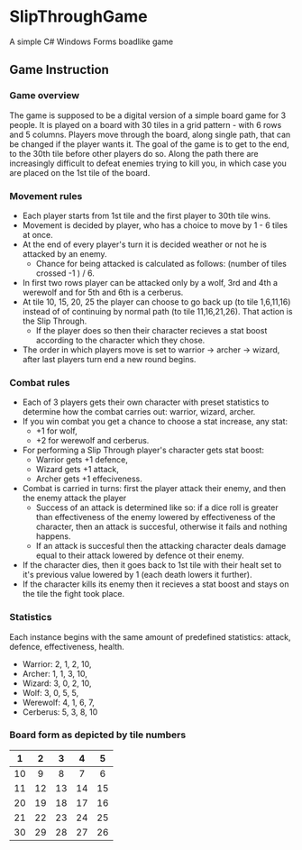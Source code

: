 # SlipThroughGame
A simple C# Windows Forms boadlike game

## Game Instruction

### Game overview

The game is supposed to be a digital version of a simple board game for 3 people.
It is played on a board with 30 tiles in a grid pattern - with 6 rows and 5 columns.
Players move through the board, along single path, that can be changed if the player wants it.
The goal of the game is to get to the end, to the 30th tile before other players do so.
Along the path there are increasingly difficult to defeat enemies trying to kill you, in which case you are placed on the 1st tile of the board.

### Movement rules

 - Each player starts from 1st tile and the first player to 30th tile wins.
 - Movement is decided by player, who has a choice to move by 1 - 6 tiles at once.
 - At the end of every player's turn it is decided weather or not he is attacked by an enemy.
    - Chance for being attacked is calculated as follows: (number of tiles crossed -1 ) / 6.
 - In first two rows player can be attacked only by a wolf, 3rd and 4th a werewolf and for 5th and 6th is a cerberus.
 - At tile 10, 15, 20, 25 the player can choose to go back up (to tile 1,6,11,16) instead of of continuing by normal path (to tile 11,16,21,26). That action is the Slip Through.
    - If the player does so then their character recieves a stat boost according to the character which they chose.
 - The order in which players move is set to warrior -> archer -> wizard, after last players turn end a new round begins.
 
### Combat rules
 
 - Each of 3 players gets their own character with preset statistics to determine how the combat carries out: warrior, wizard, archer.
 - If you win combat you get a chance to choose a stat increase, any stat:
    - +1 for wolf,
    - +2 for werewolf and cerberus.
 - For performing a Slip Through player's character gets stat boost:
    - Warrior gets +1 defence, 
    - Wizard gets +1 attack,
    - Archer gets +1 effeciveness.
 - Combat is carried in turns: first the player attack their enemy, and then the enemy attack the player
    - Success of an attack is determined like so: if a dice roll is greater than effectiveness of the enemy lowered by effectiveness of the character, then an attack is succesful, otherwise it fails and nothing happens.
    - If an attack is succesful then the attacking character deals damage equal to their attack lowered by defence ot their enemy.
 - If the character dies, then it goes back to 1st tile with their healt set to it's previous value lowered by 1 (each death lowers it further).
 - If the character kills its enemy then it recieves a stat boost and stays on the tile the fight took place.
 
### Statistics

Each instance begins with the same amount of predefined statistics: attack, defence, effectiveness, health.

 - Warrior: 2, 1, 2, 10, 
 - Archer: 1, 1, 3, 10,
 - Wizard: 3, 0, 2, 10,
 - Wolf: 3, 0, 5, 5,
 - Werewolf: 4, 1, 6, 7,
 - Cerberus: 5, 3, 8, 10
 
 ### Board form as depicted by tile numbers
 
| 1   | 2   | 3   | 4   | 5   | 
|:---:|:---:|:---:|:---:|:---:|
| 10  | 9   | 8   | 7   | 6   |
|  11 | 12  | 13  | 14  | 15  |
|  20 |  19 |  18 | 17  |  16 |
|  21 | 22  |  23 | 24  | 25  |
|  30 | 29  |  28 | 27  | 26  |
